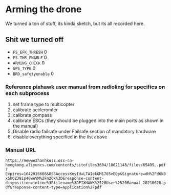# Arming the drone
We turned a ton of stuff, its kinda sketch, but its all recorded here.

## Shit we turned off
- `FS_EFK_THRESH`    0
- `FS_THR_ENABLE`    0
- `ARMING_CHECK`     0
- `GPS_TYPE`         0
- `BRD_safetyenable` 0

### Reference pixhawk user manual from radioling for specifics on each subprocess
1. set frame type to multicopter
2. calibrate accleromter
3. calibrate compass
4. calibrate ESCs (they should be plugged into the main ports as shown in the manual)
5. Disable radio failsafe under Failsafe section of mandatory hardware
6. disable everything specified in the list above

### Manual URL
`https://newwezhanhkoss.oss-cn-hongkong.aliyuncs.com/contents/sitefiles3604/18021148/files/65499..pdf?Expires=1642816666&OSSAccessKeyId=LTAIekGM1705vEQp&Signature=dH%2Fd6kBx5hOZJ8ip46woVM%2Fn2Ok%3D&response-content-disposition=inline%3Bfilename%3DPIXHAWK%2520User%2520Manual_20210628.pdf&response-content-type=application%2Fpdf`
